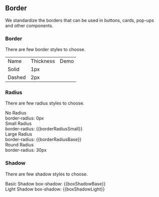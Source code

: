 <script>
  import bus from '../../bus';
  const varMap = {
    '$--box-shadow-light': 'boxShadowLight',
    '$--box-shadow-base': 'boxShadowBase',
    '$--border-radius-base': 'borderRadiusBase',
    '$--border-radius-small': 'borderRadiusSmall'
  };
  const original = {
    boxShadowLight: '0 2px 12px 0 rgba(0, 0, 0, 0.1)',
    boxShadowBase: '0 2px 4px rgba(0, 0, 0, .12), 0 0 6px rgba(0, 0, 0, .04)',
    borderRadiusBase: '4px',
    borderRadiusSmall: '2px'
  }
  export default {
    created() {
      bus.$on('user-theme-config-update', this.setGlobal);
    },
    mounted() {
      this.setGlobal();
    },
    methods: {
      setGlobal() {
        if (window.userThemeConfig) {
          this.global = window.userThemeConfig.global;
        }
      }
    },
    data() {
      return {
        global: {},
        boxShadowLight: '',
        boxShadowBase: '',
        borderRadiusBase: '',
        borderRadiusSmall: ''
      }
    },
    watch: {
      global: {
        immediate: true,
        handler(value) {
          Object.keys(varMap).forEach((c) => {
            if (value[c]) {
              this[varMap[c]] = value[c]
            } else {
              this[varMap[c]] = original[varMap[c]]
            }
          });
        }
      }
    }
  }
</script>

## Border

We standardize the borders that can be used in buttons, cards, pop-ups and other components.

### Border

There are few border styles to choose.

<table class="demo-border">
  <tbody>
    <tr>
      <td class="text">Name</td>
      <td class="text">Thickness</td>
      <td class="line">Demo</td>
    </tr>
    <tr>
      <td class="text">Solid</td>
      <td class="text">1px</td>
      <td class="line">
        <div></div>
      </td>
    </tr>
    <tr>
      <td class="text">Dashed</td>
      <td class="text">2px</td>
      <td class="line">
        <div class="dashed"></div>
      </td>
    </tr>
  </tbody>
</table>

### Radius

There are few radius styles to choose.

<el-row :gutter="12" class="demo-radius">
  <el-col :span="6" :xs="{span: 12}">
    <div class="title">No Radius</div>
    <div class="value">border-radius: 0px</div>
    <div class="radius"></div>
  </el-col>
  <el-col :span="6" :xs="{span: 12}">
    <div class="title">Small Radius</div>
    <div class="value">border-radius: {{borderRadiusSmall}}</div>
    <div 
      class="radius" 
      :style="{ borderRadius: borderRadiusSmall }"
    ></div>
  </el-col>
  <el-col :span="6" :xs="{span: 12}">
    <div class="title">Large Radius</div>
    <div class="value">border-radius: {{borderRadiusBase}}</div>
    <div 
      class="radius"
      :style="{ borderRadius: borderRadiusBase }"
    ></div>
  </el-col>
  <el-col :span="6" :xs="{span: 12}">
    <div class="title">Round Radius</div>
    <div class="value">border-radius: 30px</div>
    <div class="radius radius-30"></div>
  </el-col>
</el-row>

### Shadow

There are few shadow styles to choose.

<div 
class="demo-shadow"
:style="{ boxShadow: boxShadowBase }"
></div>
<span class="demo-shadow-text">Basic Shadow box-shadow: {{boxShadowBase}}</span>

<div 
class="demo-shadow"
:style="{ boxShadow: boxShadowLight }"
></div>
<span class="demo-shadow-text">Light Shadow box-shadow: {{boxShadowLight}}</span>
